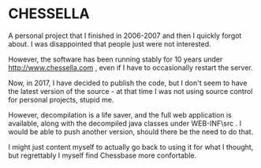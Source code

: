 # CHESSELLA

A personal project that I finished in 2006-2007 and then I quickly forgot about. I was disappointed that people just were not interested.

However, the software has been running stably for 10 years under http://www.chessella.com , even if I have to occasionally restart the server. 

Now, in 2017, I have decided to publish the code, but I don't seem to have the latest version of the source - at that time I was not using source control for personal projects, stupid me.

However, decompilation is a life saver, and the full web application is available, along with the decompiled java classes under WEB-INF\src . I would be able to push another version, should there be the need to do that.

I might just content myself to actually go back to using it for what I thought, but regrettably I myself find Chessbase more confortable.